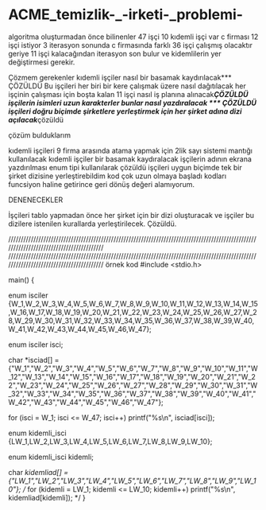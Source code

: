 # ACME_temizlik-_-irketi-_problemi-
algoritma oluşturmadan önce bilinenler
47 işçi
10 kıdemli işçi var
c firması 12 işçi istiyor 3 iterasyon sonunda c firmasında farklı 36 işçi çalışmış olacaktır
geriye 11 işçi kalacağından iterasyon son bulur ve kidemlilerin yer değiştirmesi gerekir.

Çözmem gerekenler 
kıdemli işçiler nasıl bir basamak kaydırılacak*** ÇÖZÜLDÜ
Bu işçileri her biri bir kere çalışmak üzere nasıl dağıtılacak
her işçinin çalışması için boşta kalan 11 işçi nasıl iş planına alınacak***ÇÖZÜLDÜ
işçilerin isimleri uzun karakterler bunlar nasıl yazdıralacak *** ÇÖZÜLDÜ
işçileri doğru biçimde şirketlere yerleştirmek için her şirket adına dizi açılacak***çözüldü




çözüm bulduklarım

kıdemli işçileri 9 firma arasında atama yapmak için 2lik sayı sistemi mantığı kullanılacak kıdemli işçiler bir basamak kaydıralacak
işçilerin adının ekrana yazdırılması enum tipi kullanılarak çözüldü
işçileri uygun biçimde tek bir şirket dizisine yerleştirebildim
kod çok uzun olmaya başladı kodları funcsiyon haline getirince geri dönüş değeri alamıyorum.



DENENECEKLER

İşçileri tablo yapmadan önce her şirket için bir dizi oluşturacak ve işçiler bu dizilere istenilen kurallarda yerleştirilecek. Çözüldü.




/////////////////////////////////////////////////////////////////////////////////////////////////////////////////////////////////////////
/////////////////////////////////////////////////////////////////////////////////////////////////////////////////////////////////////////
örnek kod
#include <stdio.h>

main() {
	
enum isciler {W_1,W_2,W_3,W_4,W_5,W_6,W_7,W_8,W_9,W_10,W_11,W_12,W_13,W_14,W_15,W_16,W_17,W_18,W_19,W_20,W_21,W_22,W_23,W_24,W_25,W_26,W_27,W_28,W_29,W_30,W_31,W_32,W_33,W_34,W_35,W_36,W_37,W_38,W_39,W_40,W_41,W_42,W_43,W_44,W_45,W_46,W_47};

enum isciler isci;

char *isciad[] = {"W_1","W_2","W_3","W_4","W_5","W_6","W_7","W_8","W_9","W_10","W_11","W_12","W_13","W_14","W_15","W_16","W_17","W_18","W_19","W_20","W_21","W_22","W_23","W_24","W_25","W_26","W_27","W_28","W_29","W_30","W_31","W_32","W_33","W_34","W_35","W_36","W_37","W_38","W_39","W_40","W_41","W_42","W_43","W_44","W_45","W_46","W_47"};

for (isci = W_1; isci <= W_47; isci++)
   printf("%s\n", isciad[isci]);



enum kidemli_isci {LW_1,LW_2,LW_3,LW_4,LW_5,LW_6,LW_7,LW_8,LW_9,LW_10};

enum kidemli_isci kidemli;

char *kidemliad[] = {"LW_1","LW_2","LW_3","LW_4","LW_5","LW_6","LW_7","LW_8","LW_9","LW_10"};
/*
for (kidemli = LW_1; kidemli <= LW_10; kidemli++)
   printf("%s\n", kidemliad[kidemli]);
*/
}
